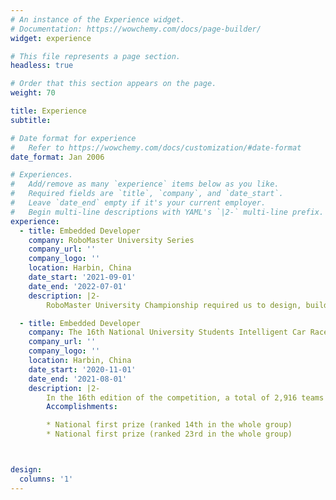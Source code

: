 ```yaml
---
# An instance of the Experience widget.
# Documentation: https://wowchemy.com/docs/page-builder/
widget: experience

# This file represents a page section.
headless: true

# Order that this section appears on the page.
weight: 70

title: Experience
subtitle:

# Date format for experience
#   Refer to https://wowchemy.com/docs/customization/#date-format
date_format: Jan 2006

# Experiences.
#   Add/remove as many `experience` items below as you like.
#   Required fields are `title`, `company`, and `date_start`.
#   Leave `date_end` empty if it's your current employer.
#   Begin multi-line descriptions with YAML's `|2-` multi-line prefix.
experience:
  - title: Embedded Developer
    company: RoboMaster University Series
    company_url: ''
    company_logo: ''
    location: Harbin, China
    date_start: '2021-09-01'
    date_end: '2022-07-01'
    description: |2-
        RoboMaster University Championship required us to design, build and control 7 different robots. More than 400 universities around the world participated and 8000 young engineers competed on the stage.

  - title: Embedded Developer
    company: The 16th National University Students Intelligent Car Race
    company_url: ''
    company_logo: ''
    location: Harbin, China
    date_start: '2020-11-01'
    date_end: '2021-08-01'
    description: |2-
        In the 16th edition of the competition, a total of 2,916 teams from 482 universities across China participated.
        Accomplish­ments: 

        * National first prize (ranked 14th in the whole group)
        * National first prize (ranked 23rd in the whole group)



design:
  columns: '1'
---
```

